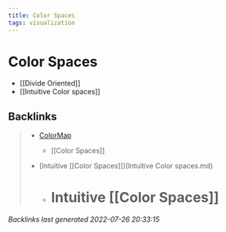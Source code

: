 ```yaml
---
title: Color Spaces
tags: visualization
---
```


# Color Spaces
- [[Divide Oriented]]
- [[Intuitive Color spaces]]


































































































## Backlinks

> - [ColorMap](ColorMap.md)
>   - [[Color Spaces]]
>    
> - [Intuitive [[Color Spaces]]](Intuitive Color spaces.md)
>   - # Intuitive [[Color Spaces]]

_Backlinks last generated 2022-07-26 20:33:15_

